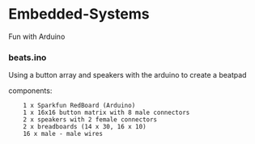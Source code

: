 # Embedded-Systems
Fun with Arduino

### beats.ino
Using a button array and speakers with the arduino to create a beatpad

components:
        
        1 x Sparkfun RedBoard (Arduino) 
        1 x 16x16 button matrix with 8 male connectors
        2 x speakers with 2 female connectors
        2 x breadboards (14 x 30, 16 x 10)
        16 x male - male wires
        
        
